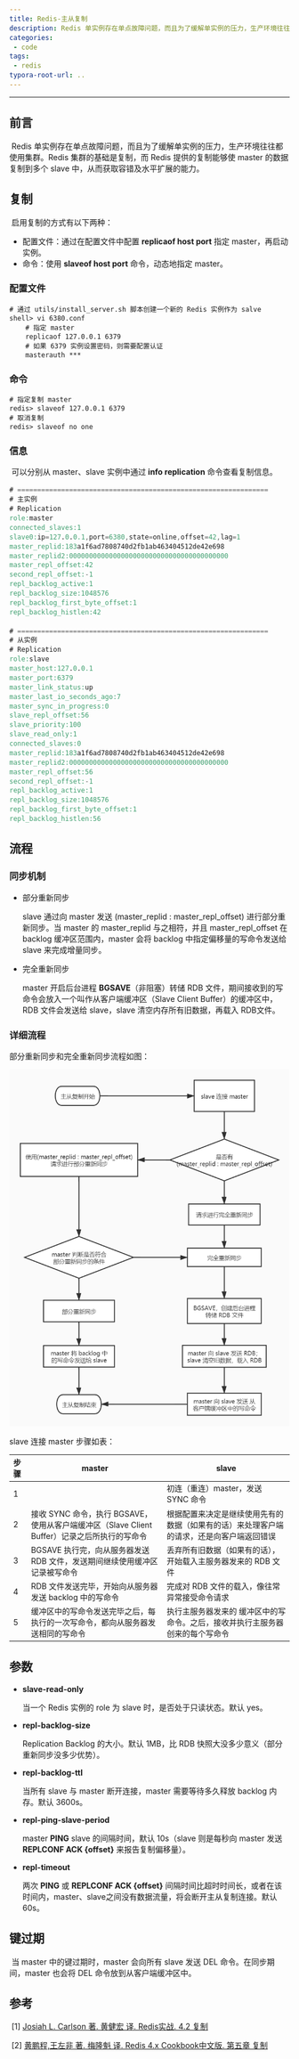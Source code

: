```yaml
---
title: Redis-主从复制
description: Redis 单实例存在单点故障问题，而且为了缓解单实例的压力，生产环境往往都使用集群。Redis 集群的基础是复制，而 Redis 提供的复制能够使主实例（master）的数据复制到多个从实例（slave）中，从而获取容错及水平扩展的能力。
categories: 
 - code
tags:
 - redis
typora-root-url: ..
---
```


------

## 前言

​	Redis 单实例存在单点故障问题，而且为了缓解单实例的压力，生产环境往往都使用集群。Redis 集群的基础是复制，而 Redis 提供的复制能够使 master 的数据复制到多个 slave 中，从而获取容错及水平扩展的能力。

## 复制

​	启用复制的方式有以下两种：

- 配置文件：通过在配置文件中配置 **replicaof host port** 指定 master，再启动实例。
- 命令：使用 **slaveof host port** 命令，动态地指定 master。

### 配置文件

```shell
# 通过 utils/install_server.sh 脚本创建一个新的 Redis 实例作为 salve
shell> vi 6380.conf
	# 指定 master
	replicaof 127.0.0.1 6379
	# 如果 6379 实例设置密码，则需要配置认证
	masterauth ***
```

### 命令

```shell
# 指定复制 master
redis> slaveof 127.0.0.1 6379
# 取消复制
redis> slaveof no one
```

### 信息

​	可以分别从 master、slave 实例中通过 **info replication** 命令查看复制信息。

```verilog
# ===============================================================
# 主实例
# Replication
role:master
connected_slaves:1
slave0:ip=127.0.0.1,port=6380,state=online,offset=42,lag=1
master_replid:183a1f6ad7808740d2fb1ab463404512de42e698
master_replid2:0000000000000000000000000000000000000000
master_repl_offset:42
second_repl_offset:-1
repl_backlog_active:1
repl_backlog_size:1048576
repl_backlog_first_byte_offset:1
repl_backlog_histlen:42

# ===============================================================
# 从实例
# Replication
role:slave
master_host:127.0.0.1
master_port:6379
master_link_status:up
master_last_io_seconds_ago:7
master_sync_in_progress:0
slave_repl_offset:56
slave_priority:100
slave_read_only:1
connected_slaves:0
master_replid:183a1f6ad7808740d2fb1ab463404512de42e698
master_replid2:0000000000000000000000000000000000000000
master_repl_offset:56
second_repl_offset:-1
repl_backlog_active:1
repl_backlog_size:1048576
repl_backlog_first_byte_offset:1
repl_backlog_histlen:56
```

## 流程

### 同步机制

- 部分重新同步

  slave 通过向 master 发送 (master_replid : master_repl_offset) 进行部分重新同步。当 master 的 master_replid 与之相符，并且 master_repl_offset 在 backlog 缓冲区范围内，master 会将 backlog 中指定偏移量的写命令发送给 slave 来完成增量同步。

- 完全重新同步

  master 开启后台进程 **BGSAVE**（非阻塞）转储 RDB 文件，期间接收到的写命令会放入一个叫作从客户端缓冲区（Slave Client Buffer）的缓冲区中，RDB 文件会发送给 slave，slave 清空内存所有旧数据，再载入 RDB文件。

### 详细流程

部分重新同步和完全重新同步流程如图：

![同步流程](/assets/post/2020-02-26-Redis-主从复制/images/Synchronization-Flow.jpg)

slave 连接 master 步骤如表：

| 步骤 | master                                                       | slave                                                        |
| :--- | ------------------------------------------------------------ | ------------------------------------------------------------ |
| 1    |                                                              | 初连（重连）master，发送 SYNC 命令                           |
| 2    | 接收 SYNC 命令，执行 BGSAVE，使用从客户端缓冲区（Slave Client Buffer）记录之后所执行的写命令 | 根据配置来决定是继续使用先有的数据（如果有的话）来处理客户端的请求，还是向客户端返回错误 |
| 3    | BGSAVE 执行完，向从服务器发送 RDB 文件，发送期间继续使用缓冲区记录被写命令 | 丢弃所有旧数据（如果有的话），开始载入主服务器发来的 RDB 文件 |
| 4    | RDB 文件发送完毕，开始向从服务器发送 backlog 中的写命令      | 完成对 RDB 文件的载入，像往常异常接受命令请求                |
| 5    | 缓冲区中的写命令发送完毕之后，每执行的一次写命令，都向从服务器发送相同的写命令 | 执行主服务器发来的 缓冲区中的写命令。之后，接收并执行主服务器创来的每个写命令 |

## 参数

- **slave-read-only**

  当一个 Redis 实例的 role 为 slave 时，是否处于只读状态。默认 yes。

- **repl-backlog-size**

  Replication Backlog 的大小。默认 1MB，比 RDB 快照大没多少意义（部分重新同步没多少优势）。

- **repl-backlog-ttl**

  当所有 slave 与 master 断开连接，master 需要等待多久释放 backlog 内存。默认 3600s。

- **repl-ping-slave-period**

  master **PING** slave 的间隔时间，默认 10s（slave 则是每秒向 master 发送 **REPLCONF ACK {offset}** 来报告复制偏移量）。

- **repl-timeout**

  两次 **PING** 或 **REPLCONF ACK {offset}** 间隔时间比超时时间长，或者在该时间内，master、slave之间没有数据流量，将会断开主从复制连接。默认 60s。

## 键过期

​	当 master 中的键过期时，master 会向所有 slave 发送 DEL 命令。在同步期间，master 也会将 DEL 命令放到从客户端缓冲区中。

## 参考

​	\[1\] [Josiah L. Carlson 著. 黄健宏 译. Redis实战. 4.2 复制](<https://book.douban.com/subject/26612779/>)

​	\[2\] [黄鹏程,王左非 著. 梅隆魁 译. Redis 4.x Cookbook中文版. 第五章 复制](<https://book.douban.com/subject/30227261/>)